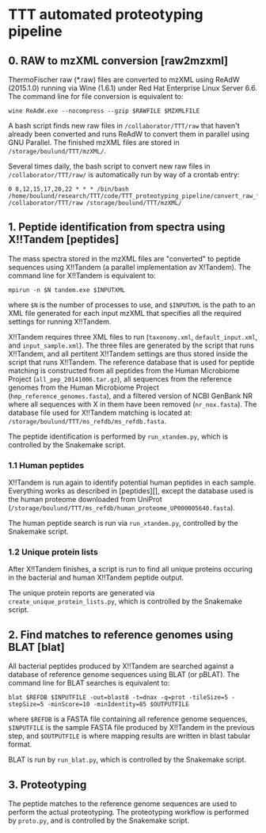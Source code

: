 # TTT automated proteotyping pipeline

## 0. RAW to mzXML conversion [raw2mzxml]
ThermoFischer raw (*.raw) files are converted to mzXML using ReAdW (2015.1.0)
running via Wine (1.6.1) under Red Hat Enterprise Linux Server 6.6. 
The command line for file conversion is equivalent to:

    wine ReAdW.exe --nocompress --gzip $RAWFILE $MZXMLFILE

A bash script finds new raw files in `/collaborator/TTT/raw` that haven't
already been converted and runs ReAdW to convert them in parallel using GNU
Parallel. The finished mzXML files are stored in
`/storage/boulund/TTT/mzXML/`.

Several times daily, the bash script to convert new raw files in
`/collaborator/TTT/raw/` is automatically run by way of a crontab entry:

    0 8,12,15,17,20,22 * * * /bin/bash /home/boulund/research/TTT/code/TTT_proteotyping_pipeline/convert_raw_files_to_mzxml.sh /collaborator/TTT/raw /storage/boulund/TTT/mzXML/


## 1. Peptide identification from spectra using X!!Tandem [peptides]
The mass spectra stored in the mzXML files are "converted" to peptide sequences
using X!!Tandem (a parallel implementation av X!Tandem).
The command line for X!!Tandem is equivalent to:

    mpirun -n $N tandem.exe $INPUTXML

where `$N` is the number of processes to use, and `$INPUTXML` is the path to an
XML file generated for each input mzXML that specifies all the required
settings for running X!!Tandem.

X!!Tandem requires three XML files to run (`taxonomy.xml`, `default_input.xml`, and
`input_sample.xml`). The three files are generated by the script that runs
X!!Tandem, and all pertitent X!!Tandem settings are thus stored inside the
script that runs X!!Tandem.
The reference database that is used for peptide matching is constructed from
all peptides from the Human Microbiome Project (`all_pep_20141006.tar.gz`), all
sequences from the reference genomes from the Human Microbiome Project
(`hmp_reference_genomes.fasta`), and a filtered version of NCBI GenBank NR
where all sequences with X in them have been removed (`nr_nox.fasta`). The
database file used for X!!Tandem matching is located at:
`/storage/boulund/TTT/ms_refdb/ms_refdb.fasta`.

The peptide identification is performed by `run_xtandem.py`, which is
controlled by the Snakemake script.


### 1.1 Human peptides
X!!Tandem is run again to identify potential human peptides in each sample.
Everything works as described in [peptides][], except the database used is the
human proteome downloaded from UniProt 
(`/storage/boulund/TTT/ms_refdb/human_proteome_UP000005640.fasta`).

The human peptide search is run via `run_xtandem.py`, controlled by the
Snakemake script.


### 1.2 Unique protein lists
After X!!Tandem finishes, a script is run to find all unique proteins occuring in the
bacterial and human X!!Tandem peptide output. 

The unique protein reports are generated via `create_unique_protein_lists.py`,
which is controlled by the Snakemake script.



## 2. Find matches to reference genomes using BLAT [blat]
All bacterial peptides produced by X!!Tandem are searched against a database of
reference genome sequences using BLAT (or pBLAT).  The command line for BLAT
searches is equivalent to: 

    blat $REFDB $INPUTFILE -out=blast8 -t=dnax -q=prot -tileSize=5 -stepSize=5 -minScore=10 -minIdentity=85 $OUTPUTFILE

where `$REFDB` is a FASTA file containing all reference genome sequences,
`$INPUTFILE` is the sample FASTA file produced by X!!Tandem in the previous
step, and `$OUTPUTFILE` is where mapping results are written in blast tabular
format.

BLAT is run by `run_blat.py`, which is controlled by the Snakemake script.



## 3. Proteotyping
The peptide matches to the reference genome sequences are used to perform the
actual proteotyping. The proteotyping workflow is performed by `proto.py`, and
is controlled by the Snakemake script.
